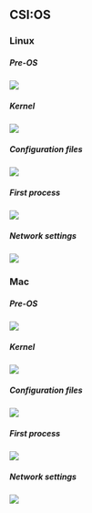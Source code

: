 ## CSI:OS

### Linux

##### Pre-OS
<img src="csi-os/linux-preos.jpg"></img>

##### Kernel
<img src="csi-os/linuxkernel.png"></img>

##### Configuration files
<img src="csi-os/linuxConfig.png"></img>

##### First process
<img src="csi-os/linuxFirstProcess.png"></img>

##### Network settings
<img src="csi-os/linuxNetwork.png"></img>

### Mac

##### Pre-OS
<img src="csi-os/mac-preos.jpg"></img>

##### Kernel
<img src="csi-os/macKernel.png"></img>

##### Configuration files
<img src="csi-os/macConfigFiles.png"></img>

##### First process
<img src="csi-os/macFirstProcess.png"></img>

##### Network settings
<img src="csi-os/macNetwork.png"></img>
